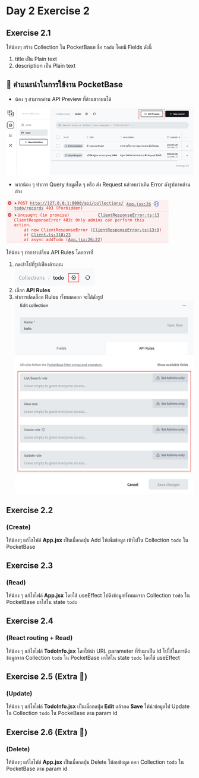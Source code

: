 # Day 2 Exercise 2

## Exercise 2.1
ให้น้องๆ สร้าง Collection ใน PocketBase ชื่อ `todo` โดยมี Fields ดังนี้

1. title เป็น Plain text
2. description เป็น Plain text

## 🚨 คำแนะนำในการใช้งาน PocketBase

- น้อง ๆ สามารถอ่าน API Preview ที่ด้านขวาบนได้

![apipreview](./doc/apipreview.png)

- หากน้อง ๆ ทำการ Query ข้อมูลใด ๆ หรือ ส่ง Request แล้วพบว่าเกิด Error ดังรูปภาพด้านล่าง

![error403](./doc/error403.png)

ให้น้อง ๆ ทำการเปลี่ยน API Rules โดยการที่
1. กดเข้าไปที่รูปเฟืองด้านบน<br/>
![setting](./doc/setting.png)
2. เลือก **API Rules**
3. ทำการปลดล็อก Rules ทั้งหมดออก จะได้ดังรูป <br/>
![edittedrules](./doc/edittedrules.png)

## Exercise 2.2

### (Create)

ให้น้องๆ แก้ไขไฟล์ **App.jsx** เป็นเมื่อกดปุ่ม Add ให้เพิ่มข้อมูล เข้าไปใน Collection `todo` ใน PocketBase

## Exercise 2.3

### (Read)

ให้น้อง ๆ แก้ไขไฟล์ **App.jsx** โดยใช้ useEffect ไปดึงข้อมูลทั้งหมดจาก Collection `todo` ใน PocketBase มาใส่ใน state `todo`

## Exercise 2.4

### (React routing + Read)

ให้น้อง ๆ แก้ไขไฟล์ **TodoInfo.jsx** โดยให้นำ URL parameter ที่รับมาเป็น id ไปใช้ในการดึงข้อมูลจาก Collection `todo` ใน PocketBase มาใส่ใน state `todo` โดยใช้ useEffect

## Exercise 2.5 (Extra 🫡)

### (Update)

ให้น้อง ๆ แก้ไขไฟล์ **TodoInfo.jsx** เป็นเมื่อกดปุ่ม **Edit** แล้วกด **Save** ให้นำข้อมูลไป Update ใน Collection `todo` ใน PockeBase ตาม param id

## Exercise 2.6 (Extra 🫡)

### (Delete)

ให้น้องๆ แก้ไขไฟล์ **App.jsx** เป็นเมื่อกดปุ่ม Delete ให้ลบข้อมูล ออก Collection `todo` ใน PocketBase ตาม param id